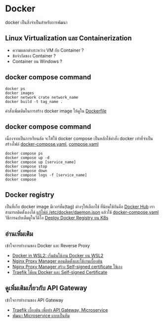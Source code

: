 # Docker
docker เป็นสิ่งจำเป็นสำหรับการพัฒนา

## Linux Virtualization และ Containerization
- ความแตกต่างระหว่าง VM กับ Container ?
- ข้อจำกัดของ Container ?
- Container บน Windows ?

## docker compose command

```
docker ps
docker images
docker network crate network_name
docker build -t tag_name .
```
คำสั่งเพิ่มเติมในการสร้าง docker image ให้ดูใน [Dockerfile](../express-ts/Dockerfile)

## docker compose command
เนื่องจากเป็นการเรียนลัด จะให้ใช้ docker compose เป็นหลักใช้คำสั่ง docker เท่าที่จำเป็น
สร้างไฟล์ [docker-compose.yaml](https://github.com/schooltechx/youtube/blob/main/Docker%20VM%20K8s/docker-compose/wordpress/docker-compose.yaml), [compose.yaml](../express-ts/compose.yaml)
```
docker compose ps
docker compose up -d
docker compose up [service_name]
docker compose stop
docker compose down
docker compose logs -f [service_name]
docker compose 

```
## Docker registry
เป็นที่เก็บ docker image มีเวอร์ชั่น(tag) ต่างๆให้เลือกใช้ ที่นิยมใช้กันคือ [Docker Hub](https://hub.docker.com/) 
เราสามารถติดตั้งเองได้ 
[แก้ไฟล์ /etc/docker/daemon.json](./registry/daemon.json)
แล้วใช้ [docker-compose.yaml](./registry/docker-compose.yaml) วิธีการฉบับเต็มดูในวีดีโอ [Deploy Docker Registry บน K8s](https://www.youtube.com/watch?v=NJ5zcvvdL9o)





## อ่านเพิ่มเติม
เข้าใจการทำงานของ Docker และ Reverse Proxy 

- [Docker in WSL2: เริ่มต้นใช้งาน Docker บน WSL2](https://youtu.be/ntLLCJk9LyY?si=j0JfcYfC9OCaK_4r)
- [Nginx Proxy Manager ตอนติดตั้งและใช้งานเบื้องต้น](https://www.youtube.com/watch?v=iWrbL-xDwlk)
- [Nginx Proxy Manager สร้าง Self-signed certificate ใช้เอง](https://youtu.be/pyJF2DnPv7Y?si=K2t6lrWEJLObULre)
- [Traefik ใชับน Docker และ Self-signed Certificate](https://www.youtube.com/watch?v=z3TqJImsXPQ)

## ดูเพิ่มเติมเกี่ยวกับ API Gateway
เข้าใจการทำงานของ API Gateway
- [Traefik เบื้องต้น เพื่อทำ API Gateway, Microservice](https://www.youtube.com/watch?v=DgxRcFlccsU)
- [พัฒนา Microservice แบบเป็นทีม](https://www.youtube.com/watch?v=-zfABqdhmPg)

